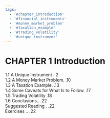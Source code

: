 ```yaml
---
tags:
  - '#chapter_introduction'
  - '#financial_instruments'
  - '#money_market_problem'
  - '#taxation_example'
  - '#trading_volatility'
  - '#unique_instrument'
---
```

# CHAPTER 1 Introduction  

1.1 A Unique Instrument . 2   
1.2 A Money Market Problem. .10   
1.3 A Taxation Example. .13   
1.4 Some Caveats for What Is to Follow. .17   
1.5 Trading Volatility .18   
1.6 Conclusions.. .22   
Suggested Reading . .22   
Exercises .. .22  
